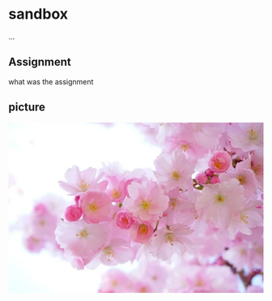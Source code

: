 # sandbox

...

## Assignment

what was the assignment

## picture

![Japanese Cherry Trees](images/japanese-cherry-trees-324175__340.webp)
